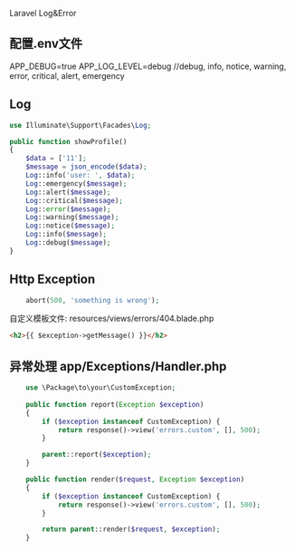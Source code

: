 Laravel Log&Error


## 配置.env文件
APP_DEBUG=true
APP_LOG_LEVEL=debug  //debug, info, notice, warning, error, critical,  alert, emergency

## Log
```php
use Illuminate\Support\Facades\Log;

public function showProfile()
{
    $data = ['11'];
    $message = json_encode($data);
    Log::info('user: ', $data);
    Log::emergency($message);
    Log::alert($message);
    Log::critical($message);
    Log::error($message);
    Log::warning($message);
    Log::notice($message);
    Log::info($message);
    Log::debug($message);
}
```
 
## Http Exception
```php
    abort(500, 'something is wrong');
```

自定义模板文件:
resources/views/errors/404.blade.php
```html
<h2>{{ $exception->getMessage() }}</h2>
```

## 异常处理 app/Exceptions/Handler.php
```php
    use \Package\to\your\CustomException;
    
    public function report(Exception $exception)
    {   
        if ($exception instanceof CustomException) {
            return response()->view('errors.custom', [], 500);
        }

        parent::report($exception);
    }

    public function render($request, Exception $exception)
    {
        if ($exception instanceof CustomException) {
            return response()->view('errors.custom', [], 500);
        }

        return parent::render($request, $exception);
    }
```
